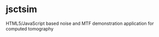 jsctsim
=======

HTML5/JavaScript based noise and MTF demonstration application for computed tomography
